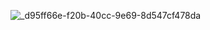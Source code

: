 ![_d95ff66e-f20b-40cc-9e69-8d547cf478da](https://github.com/jonathanGF/Equipo10-CentroComercial/assets/54250109/7f8e743c-bf55-4207-8b28-50a2dc2a3a99)
